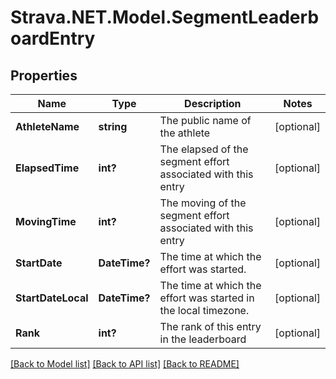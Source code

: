 # Strava.NET.Model.SegmentLeaderboardEntry
## Properties

Name | Type | Description | Notes
------------ | ------------- | ------------- | -------------
**AthleteName** | **string** | The public name of the athlete | [optional] 
**ElapsedTime** | **int?** | The elapsed of the segment effort associated with this entry | [optional] 
**MovingTime** | **int?** | The moving of the segment effort associated with this entry | [optional] 
**StartDate** | **DateTime?** | The time at which the effort was started. | [optional] 
**StartDateLocal** | **DateTime?** | The time at which the effort was started in the local timezone. | [optional] 
**Rank** | **int?** | The rank of this entry in the leaderboard | [optional] 

[[Back to Model list]](../README.md#documentation-for-models) [[Back to API list]](../README.md#documentation-for-api-endpoints) [[Back to README]](../README.md)

